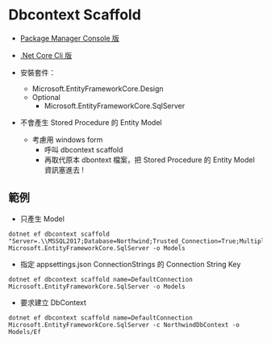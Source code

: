 # Dbcontext Scaffold

- [Package Manager Console 版](https://docs.microsoft.com/en-us/ef/core/cli/powershell#scaffold-dbcontext)

- [.Net Core Cli 版](https://docs.microsoft.com/en-us/ef/core/cli/dotnet#dotnet-ef-dbcontext-scaffold)

- 安裝套件：
  - Microsoft.EntityFrameworkCore.Design
  - Optional
    - Microsoft.EntityFrameworkCore.SqlServer

- 不會產生 Stored Procedure 的 Entity Model
  - 考慮用 windows form 
    - 呼叫 dbcontext scaffold 
    - 再取代原本 dbontext 檔案，把 Stored Procedure 的 Entity Model 資訊塞進去 !

## 範例

- 只產生 Model

```
dotnet ef dbcontext scaffold "Server=.\\MSSQL2017;Database=Northwind;Trusted_Connection=True;MultipleActiveResultSets=true" Microsoft.EntityFrameworkCore.SqlServer -o Models
```

- 指定 appsettings.json ConnectionStrings 的 Connection String Key

```
dotnet ef dbcontext scaffold name=DefaultConnection Microsoft.EntityFrameworkCore.SqlServer -o Models
```

- 要求建立 DbContext

```
dotnet ef dbcontext scaffold name=DefaultConnection Microsoft.EntityFrameworkCore.SqlServer -c NorthwindDbContext -o Models/Ef
```
